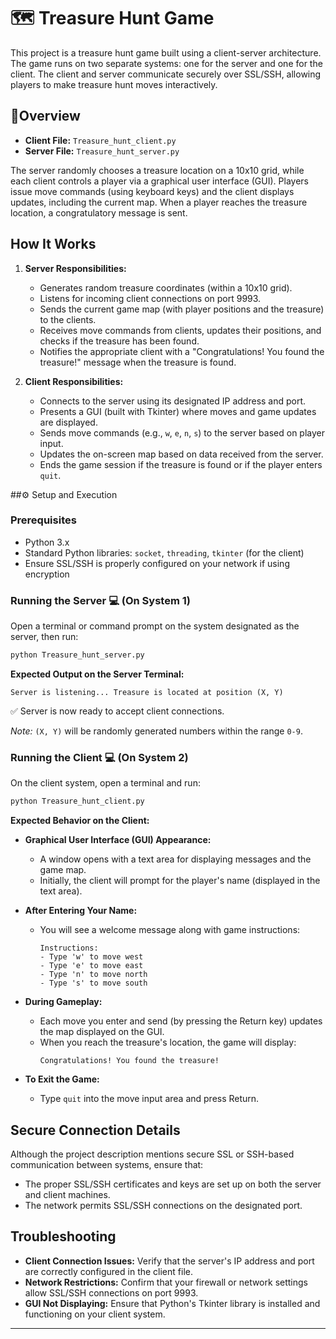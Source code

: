 # 🗺️ Treasure Hunt Game

This project is a treasure hunt game built using a client-server architecture. The game runs on two separate systems: one for the server and one for the client. The client and server communicate securely over SSL/SSH, allowing players to make treasure hunt moves interactively.

## 🧠Overview

- **Client File:** `Treasure_hunt_client.py`
- **Server File:** `Treasure_hunt_server.py`

The server randomly chooses a treasure location on a 10x10 grid, while each client controls a player via a graphical user interface (GUI). Players issue move commands (using keyboard keys) and the client displays updates, including the current map. When a player reaches the treasure location, a congratulatory message is sent.

## How It Works

1. **Server Responsibilities:**
   - Generates random treasure coordinates (within a 10x10 grid).
   - Listens for incoming client connections on port 9993.
   - Sends the current game map (with player positions and the treasure) to the clients.
   - Receives move commands from clients, updates their positions, and checks if the treasure has been found.
   - Notifies the appropriate client with a "Congratulations! You found the treasure!" message when the treasure is found.

2. **Client Responsibilities:**
   - Connects to the server using its designated IP address and port.
   - Presents a GUI (built with Tkinter) where moves and game updates are displayed.
   - Sends move commands (e.g., `w`, `e`, `n`, `s`) to the server based on player input.
   - Updates the on-screen map based on data received from the server.
   - Ends the game session if the treasure is found or if the player enters `quit`.

##⚙️ Setup and Execution

### Prerequisites

- Python 3.x
- Standard Python libraries: `socket`, `threading`, `tkinter` (for the client)
- Ensure SSL/SSH is properly configured on your network if using encryption

### Running the Server 💻 (On System 1)

Open a terminal or command prompt on the system designated as the server, then run:

```bash
python Treasure_hunt_server.py
```

**Expected Output on the Server Terminal:**

```
Server is listening... Treasure is located at position (X, Y)
```
✅ Server is now ready to accept client connections.

*Note:* `(X, Y)` will be randomly generated numbers within the range `0-9`.

### Running the Client 💻 (On System 2)

On the client system, open a terminal and run:

```bash
python Treasure_hunt_client.py
```

**Expected Behavior on the Client:**

- **Graphical User Interface (GUI) Appearance:**
  - A window opens with a text area for displaying messages and the game map.
  - Initially, the client will prompt for the player's name (displayed in the text area).

- **After Entering Your Name:**
  - You will see a welcome message along with game instructions:
    ```
    Instructions:
    - Type 'w' to move west
    - Type 'e' to move east
    - Type 'n' to move north
    - Type 's' to move south
    ```

- **During Gameplay:**
  - Each move you enter and send (by pressing the Return key) updates the map displayed on the GUI.
  - When you reach the treasure's location, the game will display:
    ```
    Congratulations! You found the treasure!
    ```

- **To Exit the Game:**
  - Type `quit` into the move input area and press Return.

## Secure Connection Details

Although the project description mentions secure SSL or SSH-based communication between systems, ensure that:

- The proper SSL/SSH certificates and keys are set up on both the server and client machines.
- The network permits SSL/SSH connections on the designated port.

## Troubleshooting

- **Client Connection Issues:** Verify that the server's IP address and port are correctly configured in the client file.
- **Network Restrictions:** Confirm that your firewall or network settings allow SSL/SSH connections on port 9993.
- **GUI Not Displaying:** Ensure that Python's Tkinter library is installed and functioning on your client system.

---
